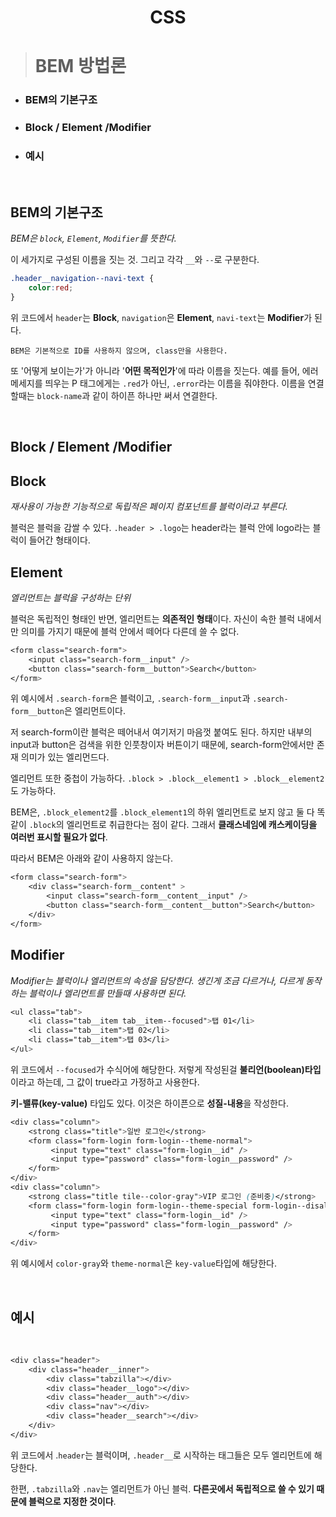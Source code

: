 <h1 align="middle">CSS</h1>

> # **BEM 방법론**

- ### BEM의 기본구조
- ### Block / Element /Modifier
- ### 예시

<br>

## **BEM의 기본구조**

_BEM은 `block`, `Element`, `Modifier`를 뜻한다._

이 세가지로 구성된 이름을 짓는 것. 그리고 각각 `__`와 `--`로 구분한다.

```CSS
.header__navigation--navi-text {
	color:red;
}
```

위 코드에서 `header`는 **Block**, `navigation`은 **Element**, `navi-text`는 **Modifier**가 된다.

    BEM은 기본적으로 ID를 사용하지 않으며, class만을 사용한다.

또 '어떻게 보이는가'가 아니라 '**어떤 목적인가**'에 따라 이름을 짓는다.
예를 들어, 에러메세지를 띄우는 P 태그에게는 `.red`가 아닌, `.error`라는 이름을 줘야한다. 이름을 연결할때는 `block-name`과 같이 하이픈 하나만 써서 연결한다.

<br>

## **Block / Element /Modifier**

## Block

_재사용이 가능한 기능적으로 독립적은 페이지 컴포넌트를 블럭이라고 부른다._

블럭은 블럭을 감쌀 수 있다. `.header > .logo`는 header라는 블럭 안에 logo라는 블럭이 들어간 형태이다.

## Element

_엘리먼트는 블럭을 구성하는 단위_

블럭은 독립적인 형태인 반면, 엘리먼트는 **의존적인 형태**이다. 자신이 속한 블럭 내에서만 의미를 가지기 때문에 블럭 안에서 떼어다 다른데 쓸 수 없다.

```css
<form class="search-form">
	<input class="search-form__input" />
	<button class="search-form__button">Search</button>
</form>
```

위 예시에서 `.search-form`은 블럭이고, `.search-form__input`과 `.search-form__button`은 엘리먼트이다.

저 search-form이란 블럭은 떼어내서 여기저기 마음껏 붙여도 된다. 하지만 내부의 input과 button은 검색을 위한 인풋창이자 버튼이기 때문에, search-form안에서만 존재 의미가 있는 엘리먼드다.

엘리먼트 또한 중첩이 가능하다. `.block > .block__element1 > .block__element2`도 가능하다.

BEM은, `.block_element2`를 `.block_element1`의 하위 엘리먼트로 보지 않고 둘 다 똑같이 `.block`의 엘리먼트로 취급한다는 점이 같다. 그래서 **클래스네임에 캐스케이딩을 여러번 표시할 필요가 없다**.

따라서 BEM은 아래와 같이 사용하지 않는다.

```css
<form class="search-form">
	<div class="search-form__content" >
		<input class="search-form__content__input" />
		<button class="search-form__content__button">Search</button>
	</div>
</form>
```

## Modifier

_Modifier는 블럭이나 엘리먼트의 속성을 담당한다. 생긴게 조금 다르거나, 다르게 동작하는 블럭이나 엘리먼트를 만들때 사용하면 된다._

```css
<ul class="tab">
	<li class="tab__item tab__item--focused">탭 01</li>
	<li class="tab__item">탭 02</li>
	<li class="tab__item">탭 03</li>
</ul>
```

위 코드에서 `--focused`가 수식어에 해당한다. 저렇게 작성된걸 **불리언(boolean)타입**이라고 하는데, 그 값이 true라고 가정하고 사용한다.

**키-밸류(key-value)** 타입도 있다. 이것은 하이픈으로 **성질-내용**을 작성한다.

```css
<div class="column">
	<strong class="title">일반 로그인</strong>
	<form class="form-login form-login--theme-normal">
		 <input type="text" class="form-login__id" />
		 <input type="password" class="form-login__password" />
	</form>
</div>
<div class="column">
	<strong class="title tile--color-gray">VIP 로그인 (준비중)</strong>
	<form class="form-login form-login--theme-special form-login--disalbed">
		 <input type="text" class="form-login__id" />
		 <input type="password" class="form-login__password" />
	</form>
</div>
```

위 예시에서 `color-gray`와 `theme-normal`은 `key-value`타입에 해당한다.

<br>

## 예시

<br>

```css
<div class="header">
	<div class="header__inner">
		<div class="tabzilla"></div>
		<div class="header__logo"></div>
		<div class="header__auth"></div>
		<div class="nav"></div>
		<div class="header__search"></div>
	</div>
</div>
```

위 코드에서 .`header`는 블럭이며, `.header__`로 시작하는 태그들은 모두 엘리먼트에 해당한다.

한편, `.tabzilla`와 `.nav`는 엘리먼트가 아닌 블럭. **다른곳에서 독립적으로 쓸 수 있기 때문에 블럭으로 지정한 것이다**.
